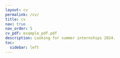 ```yaml
---
layout: cv
permalink: /cv/
title: cv
nav: true
nav_order: 5
cv_pdf: example_pdf.pdf
description: Looking for summer internships 2024.
toc:
  sidebar: left
---
```

